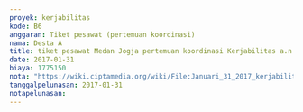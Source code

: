 ```yaml
---
proyek: kerjabilitas
kode: B6
anggaran: Tiket pesawat (pertemuan koordinasi)
nama: Desta A
title: tiket pesawat Medan Jogja pertemuan koordinasi Kerjabilitas a.n Akbar Pribadi
date: 2017-01-31
biaya: 1775150
nota: "https://wiki.ciptamedia.org/wiki/File:Januari_31_2017_kerjabilitas_B6_tiket_medan_jogja_akbar.pdf"
tanggalpelunasan: 2017-01-31
notapelunasan:
---
```

